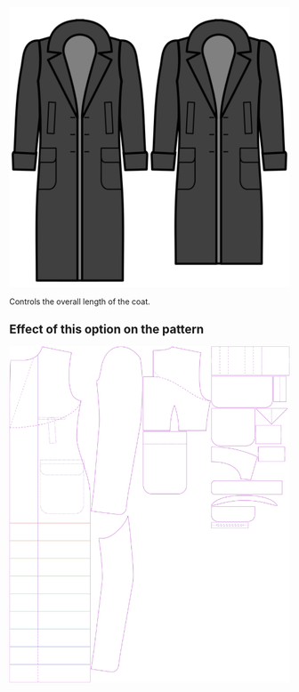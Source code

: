 
![Longueur](length.svg)

Controls the overall length of the coat.


## Effect of this option on the pattern
![This image shows the effect of this option by superimposing several variants that have a different value for this option](carlton_length_sample.svg "Effect of this option on the pattern")